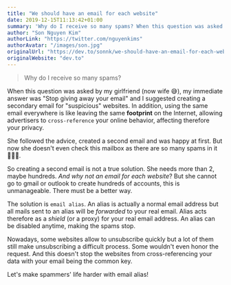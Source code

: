```yaml
---
title: "We should have an email for each website"
date: 2019-12-15T11:13:42+01:00
summary: 'Why do I receive so many spams? When this question was asked by my girlfriend (now wife 😅), my immediate answer was "Stop giving away your email" and I suggested creating a secondary email for "suspicious" websites'
author: "Son Nguyen Kim"
authorLink: "https://twitter.com/nguyenkims"
authorAvatar: "/images/son.jpg"
originalUrl: "https://dev.to/sonnk/we-should-have-an-email-for-each-website-fhh"
originalWebsite: "dev.to"
---
```


> Why do I receive so many spams?

When this question was asked by my girlfriend (now wife 😅), my immediate answer was "Stop giving away your email" and I suggested creating a secondary email for "suspicious" websites. In addition, using the same email everywhere is like leaving the same **footprint** on the Internet, allowing advertisers to `cross-reference` your online behavior, affecting therefore your privacy.

She followed the advice, created a second email and was happy at first. But now she doesn't even check this mailbox as there are so many spams in it 💁🏻‍♀️.

So creating a second email is not a true solution. She needs more than 2, maybe hundreds. *And why not an email for each website*? But she cannot go to gmail or outlook to create hundreds of accounts, this is unmanageable. There must be a better way.

The solution is `email alias`. An alias is actually a normal email address but all mails sent to an alias will be *forwarded* to your real email. Alias acts therefore as a *shield* (or a proxy) for your real email address. An alias can be disabled anytime, making the spams stop.

Nowadays, some websites allow to unsubscribe quickly but a lot of them still make unsubscribing a difficult process. Some wouldn't even honor the request. And this doesn't stop the websites from cross-referencing your data with your email being the common key.

Let's make spammers' life harder with email alias!

